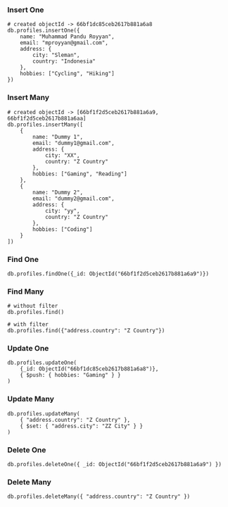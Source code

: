 ### Insert One

```shell
# created objectId -> 66bf1dc85ceb2617b881a6a8
db.profiles.insertOne({
    name: "Muhammad Pandu Royyan",
    email: "mproyyan@gmail.com",
    address: {
        city: "Sleman",
        country: "Indonesia"
    },
    hobbies: ["Cycling", "Hiking"]
})
```

### Insert Many

```shell
# created objectId -> [66bf1f2d5ceb2617b881a6a9, 66bf1f2d5ceb2617b881a6aa]
db.profiles.insertMany([
    {
        name: "Dummy 1",
        email: "dummy1@gmail.com",
        address: {
            city: "XX",
            country: "Z Country"
        },
        hobbies: ["Gaming", "Reading"]
    },
    {
        name: "Dummy 2",
        email: "dummy2@gmail.com",
        address: {
            city: "yy",
            country: "Z Country"
        },
        hobbies: ["Coding"]
    }
])
```

### Find One

```shell
db.profiles.findOne({_id: ObjectId("66bf1f2d5ceb2617b881a6a9")})
```

### Find Many

```shell
# without filter
db.profiles.find()

# with filter
db.profiles.find({"address.country": "Z Country"})
```

### Update One

```shell
db.profiles.updateOne(
    {_id: ObjectId("66bf1dc85ceb2617b881a6a8")},
    { $push: { hobbies: "Gaming" } }
)
```

### Update Many

```shell
db.profiles.updateMany(
    { "address.country": "Z Country" },
    { $set: { "address.city": "ZZ City" } }
)
```

### Delete One

```shell
db.profiles.deleteOne({ _id: ObjectId("66bf1f2d5ceb2617b881a6a9") })
```

### Delete Many

```shell
db.profiles.deleteMany({ "address.country": "Z Country" })
```
